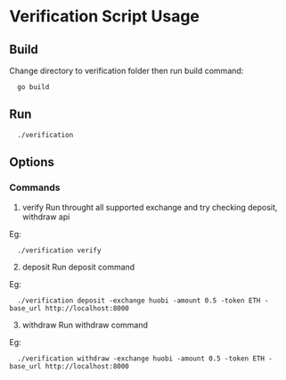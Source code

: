 # Verification Script Usage

## Build

Change directory to verification folder then run build command:

```
  go build
```

## Run 
```
  ./verification
```

## Options
### Commands
1. verify
  Run throught all supported exchange and try checking deposit, withdraw api

  Eg:
  ```
    ./verification verify
  ```
2. deposit
  Run deposit command

  Eg:
  ```
    ./verification deposit -exchange huobi -amount 0.5 -token ETH -base_url http://localhost:8000
  ```
3. withdraw
  Run withdraw command

  Eg:
  ```
    ./verification withdraw -exchange huobi -amount 0.5 -token ETH -base_url http://localhost:8000
  ```
